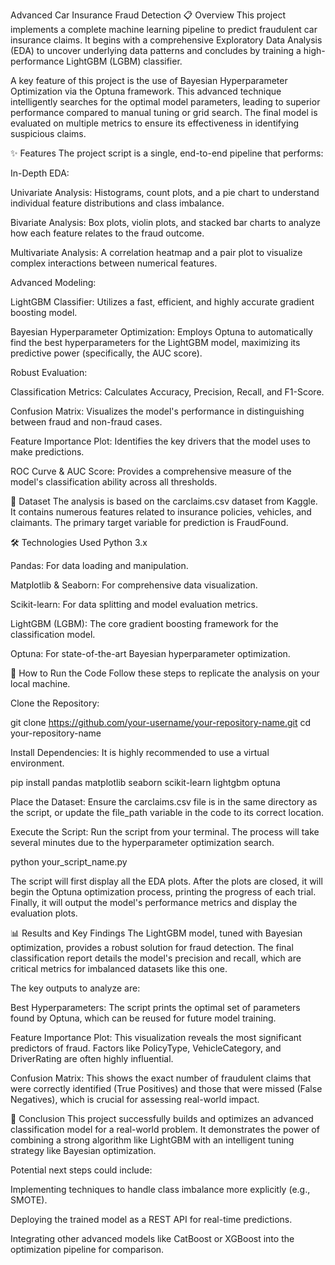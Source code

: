 Advanced Car Insurance Fraud Detection
📋 Overview
This project implements a complete machine learning pipeline to predict fraudulent car insurance claims. It begins with a comprehensive Exploratory Data Analysis (EDA) to uncover underlying data patterns and concludes by training a high-performance LightGBM (LGBM) classifier.

A key feature of this project is the use of Bayesian Hyperparameter Optimization via the Optuna framework. This advanced technique intelligently searches for the optimal model parameters, leading to superior performance compared to manual tuning or grid search. The final model is evaluated on multiple metrics to ensure its effectiveness in identifying suspicious claims.

✨ Features
The project script is a single, end-to-end pipeline that performs:

In-Depth EDA:

Univariate Analysis: Histograms, count plots, and a pie chart to understand individual feature distributions and class imbalance.

Bivariate Analysis: Box plots, violin plots, and stacked bar charts to analyze how each feature relates to the fraud outcome.

Multivariate Analysis: A correlation heatmap and a pair plot to visualize complex interactions between numerical features.

Advanced Modeling:

LightGBM Classifier: Utilizes a fast, efficient, and highly accurate gradient boosting model.

Bayesian Hyperparameter Optimization: Employs Optuna to automatically find the best hyperparameters for the LightGBM model, maximizing its predictive power (specifically, the AUC score).

Robust Evaluation:

Classification Metrics: Calculates Accuracy, Precision, Recall, and F1-Score.

Confusion Matrix: Visualizes the model's performance in distinguishing between fraud and non-fraud cases.

Feature Importance Plot: Identifies the key drivers that the model uses to make predictions.

ROC Curve & AUC Score: Provides a comprehensive measure of the model's classification ability across all thresholds.

💾 Dataset
The analysis is based on the carclaims.csv dataset from Kaggle. It contains numerous features related to insurance policies, vehicles, and claimants. The primary target variable for prediction is FraudFound.

🛠️ Technologies Used
Python 3.x

Pandas: For data loading and manipulation.

Matplotlib & Seaborn: For comprehensive data visualization.

Scikit-learn: For data splitting and model evaluation metrics.

LightGBM (LGBM): The core gradient boosting framework for the classification model.

Optuna: For state-of-the-art Bayesian hyperparameter optimization.

🚀 How to Run the Code
Follow these steps to replicate the analysis on your local machine.

Clone the Repository:

git clone https://github.com/your-username/your-repository-name.git
cd your-repository-name

Install Dependencies:
It is highly recommended to use a virtual environment.

pip install pandas matplotlib seaborn scikit-learn lightgbm optuna

Place the Dataset:
Ensure the carclaims.csv file is in the same directory as the script, or update the file_path variable in the code to its correct location.

Execute the Script:
Run the script from your terminal. The process will take several minutes due to the hyperparameter optimization search.

python your_script_name.py

The script will first display all the EDA plots. After the plots are closed, it will begin the Optuna optimization process, printing the progress of each trial. Finally, it will output the model's performance metrics and display the evaluation plots.

📊 Results and Key Findings
The LightGBM model, tuned with Bayesian optimization, provides a robust solution for fraud detection. The final classification report details the model's precision and recall, which are critical metrics for imbalanced datasets like this one.

The key outputs to analyze are:

Best Hyperparameters: The script prints the optimal set of parameters found by Optuna, which can be reused for future model training.

Feature Importance Plot: This visualization reveals the most significant predictors of fraud. Factors like PolicyType, VehicleCategory, and DriverRating are often highly influential.

Confusion Matrix: This shows the exact number of fraudulent claims that were correctly identified (True Positives) and those that were missed (False Negatives), which is crucial for assessing real-world impact.

🏁 Conclusion
This project successfully builds and optimizes an advanced classification model for a real-world problem. It demonstrates the power of combining a strong algorithm like LightGBM with an intelligent tuning strategy like Bayesian optimization.

Potential next steps could include:

Implementing techniques to handle class imbalance more explicitly (e.g., SMOTE).

Deploying the trained model as a REST API for real-time predictions.

Integrating other advanced models like CatBoost or XGBoost into the optimization pipeline for comparison.
